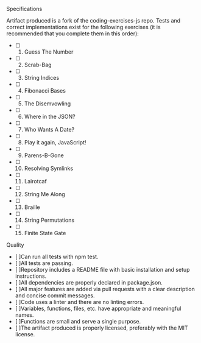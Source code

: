 Specifications

 Artifact produced is a fork of the coding-exercises-js repo.
 Tests and correct implementations exist for the following exercises (it is recommended that you complete them in this order):
 - [ ] 1. Guess The Number
 - [ ] 2. Scrab-Bag
 - [ ] 3. String Indices
 - [ ] 4. Fibonacci Bases
 - [ ] 5. The Disemvowling
 - [ ] 6. Where in the JSON?
 - [ ] 7. Who Wants A Date?
 - [ ] 8. Play it again, JavaScript!
 - [ ] 9. Parens-B-Gone
 - [ ] 10. Resolving Symlinks
 - [ ] 11. Lairotcaf
 - [ ] 12. String Me Along
 - [ ] 13. Braille
 - [ ] 14. String Permutations
 - [ ] 15. Finite State Gate
 
 Quality
 - [ ]Can run all tests with npm test.
 - [ ]All tests are passing.
 - [ ]Repository includes a README file with basic installation and setup instructions.
 - [ ]All dependencies are properly declared in package.json.
 - [ ]All major features are added via pull requests with a clear description and concise commit messages.
 - [ ]Code uses a linter and there are no linting errors.
 - [ ]Variables, functions, files, etc. have appropriate and meaningful names.
 - [ ]Functions are small and serve a single purpose.
 - [ ]The artifact produced is properly licensed, preferably with the MIT license.